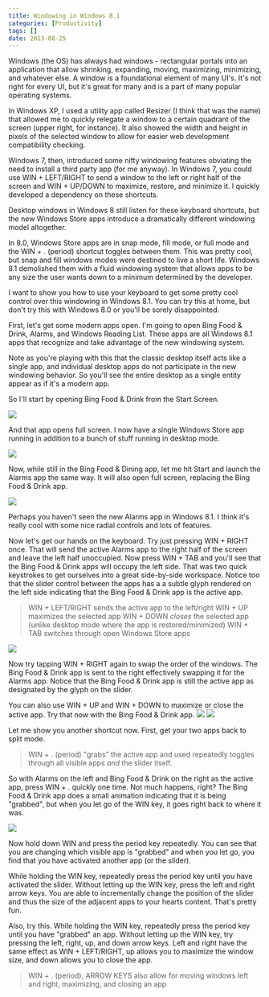 ```yaml
---
title: Windowing in Windows 8.1
categories: [Productivity]
tags: []
date: 2013-08-25
---
```


Windows (the OS) has always had windows - rectangular portals into an application that allow shrinking, expanding, moving, maximizing, minimizing, and whatever else. A window is a foundational element of many UI's. It's not right for every UI, but it's great for many and is a part of many popular operating systems.

In Windows XP, I used a utility app called Resizer (I think that was the name) that allowed me to quickly relegate a window to a certain quadrant of the screen (upper right, for instance). It also showed the width and height in pixels of the selected window to allow for easier web development compatibility checking.

Windows 7, then, introduced some nifty windowing features obviating the need to install a third party app (for me anyway). In Windows 7, you could use WIN + LEFT/RIGHT to send a window to the left or right half of the screen and WIN + UP/DOWN to maximize, restore, and minimize it. I quickly developed a dependency on these shortcuts.

Desktop windows in Windows 8 still listen for these keyboard shortcuts, but the new Windows Store apps introduce a dramatically different windowing model altogether.

In 8.0, Windows Store apps are in snap mode, fill mode, or full mode and the WIN + . (period) shortcut toggles between them. This was pretty cool, but snap and fill windows modes were destined to live a short life. Windows 8.1 demolished them with a fluid windowing system that allows apps to be any size the user wants down to a minimum determined by the developer.

I want to show you how to use your keyboard to get some pretty cool control over this windowing in Windows 8.1\. You can try this at home, but don't try this with Windows 8.0 or you'll be sorely disappointed.

First, let's get some modern apps open. I'm going to open Bing Food &amp; Drink, Alarms, and Windows Reading List. These apps are all Windows 8.1 apps that recognize and take advantage of the new windowing system.

Note as you're playing with this that the classic desktop itself acts like a single app, and individual desktop apps do not participate in the new windowing behavior. So you'll see the entire desktop as a single entity appear as if it's a modern app.

So I'll start by opening Bing Food &amp; Drink from the Start Screen.

![](/files/windowing_01.png)

And that app opens full screen. I now have a single Windows Store app running in addition to a bunch of stuff running in desktop mode.

![](/files/windowing_02.png)

Now, while still in the Bing Food &amp; Dining app, let me hit Start and launch the Alarms app the same way. It will also open full screen, replacing the Bing Food &amp; Drink app.

![](/files/windowing_03.png)

Perhaps you haven't seen the new Alarms app in Windows 8.1\. I think it's really cool with some nice radial controls and lots of features.

Now let's get our hands on the keyboard. Try just pressing WIN + RIGHT once. That will send the active Alarms app to the right half of the screen and leave the left half unoccupied. Now press WIN + TAB and you'll see that the Bing Food &amp; Drink apps will occupy the left side. That was two quick keystrokes to get ourselves into a great side-by-side workspace. Notice too that the slider control between the apps has a a subtle glyph rendered on the left side indicating that the Bing Food &amp; Drink app is the active app.

> WIN + LEFT/RIGHT sends the active app to the left/right
> WIN + UP maximizes the selected app
> WIN + DOWN _closes_ the selected app (unlike desktop mode where the app is restored/minimized)
> WIN + TAB switches through open Windows Store apps

![](/files/windowing_04.png)

Now try tapping WIN + RIGHT again to swap the order of the windows. The Bing Food &amp; Drink app is sent to the right effectively swapping it for the Alarms app. Notice that the Bing Food &amp; Drink app is still the active app as designated by the glyph on the slider.

You can also use WIN + UP and WIN + DOWN to maximize or close the active app. Try that now with the Bing Food &amp; Drink app.
![](/files/windowing_05.png)
![](/files/windowing_06.png)

Let me show you another shortcut now. First, get your two apps back to split mode.

> WIN + . (period) "grabs" the active app and used repeatedly toggles through all visible apps _and_ the slider itself.

So with Alarms on the left and Bing Food &amp; Drink on the right as the active app, press WIN + . quickly one time. Not much happens, right? The Bing Food &amp; Drink app does a small animation indicating that it is being "grabbed", but when you let go of the WIN key, it goes right back to where it was.

![](/files/windowing_07.png)

Now hold down WIN and press the period key repeatedly. You can see that you are changing which visible app is "grabbed" and when you let go, you find that you have activated another app (or the slider).

While holding the WIN key, repeatedly press the period key until you have activated the slider. Without letting up the WIN key, press the left and right arrow keys. You are able to incrementally change the position of the slider and thus the size of the adjacent apps to your hearts content. That's pretty fun.

Also, try this. While holding the WIN key, repeatedly press the period key until you have "grabbed" an app. Without letting up the WIN key, try pressing the left, right, up, and down arrow keys. Left and right have the same effect as WIN + LEFT/RIGHT, up allows you to maximize the window size, and down allows you to close the app.

> WIN + . (period), ARROW KEYS also allow for moving windows left and right, maximizing, and closing an app